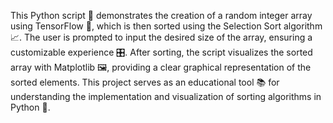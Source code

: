 This Python script 📜 demonstrates the creation of a random integer array using TensorFlow 🔢, which is then sorted using the Selection Sort algorithm 📈. The user is prompted to input the desired size of the array, ensuring a customizable experience 🎛️. After sorting, the script visualizes the sorted array with Matplotlib 🖼️, providing a clear graphical representation of the sorted elements. This project serves as an educational tool 📚 for understanding the implementation and visualization of sorting algorithms in Python 🐍.
